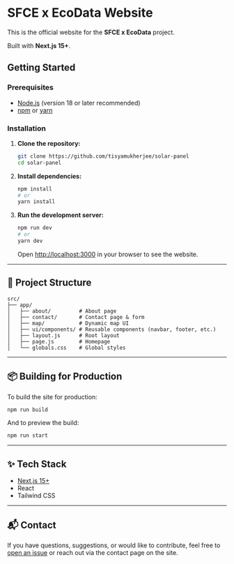 
# SFCE x EcoData Website

This is the official website for the **SFCE x EcoData** project.

Built with **Next.js 15+**.

## Getting Started

### Prerequisites

- [Node.js](https://nodejs.org/) (version 18 or later recommended)
- [npm](https://www.npmjs.com/) or [yarn](https://yarnpkg.com/)

### Installation

1. **Clone the repository:**

   ```bash
   git clone https://github.com/tisyamukherjee/solar-panel
   cd solar-panel
   ```

2. **Install dependencies:**

   ```bash
   npm install
   # or
   yarn install
   ```

3. **Run the development server:**

   ```bash
   npm run dev
   # or
   yarn dev
   ```

   Open [http://localhost:3000](http://localhost:3000) in your browser to see the website.

---

## 🧾 Project Structure

```
src/
├── app/
│   ├── about/         # About page
│   ├── contact/       # Contact page & form
│   ├── map/           # Dynamic map UI
│   ├── ui/components/ # Reusable components (navbar, footer, etc.)
│   ├── layout.js      # Root layout
│   ├── page.js        # Homepage
│   └── globals.css    # Global styles
```

---

## 📦 Building for Production

To build the site for production:

```bash
npm run build
```

And to preview the build:

```bash
npm run start
```

---

## ✨ Tech Stack

- [Next.js 15+](https://nextjs.org/)
- React
- Tailwind CSS

---

## 📬 Contact

If you have questions, suggestions, or would like to contribute, feel free to [open an issue](https://github.com/tisyamukherjee/solar-panel/issues) or reach out via the contact page on the site.
